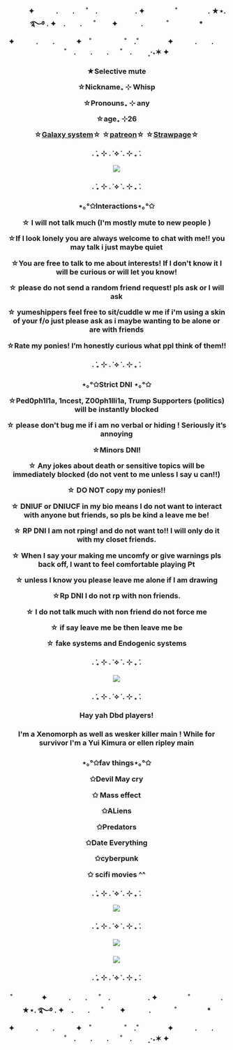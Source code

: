 <h3 align="center"> 　　　✦　　　.　　. 　 ˚　.　　　　　 . ✦　　　 　˚　　　　 . ★⋆. ࿐࿔            . ✦　.　　. 　 ˚　 　✦
　　　.   　　˚　　 　　*　　 　　✦　　　.　　.　　　✦　˚ 　　　　 ˚　.˚　　　　✦　　　.　　. 　 ˚　.　　.　　. 　 ˚　.　　   ˳·˖✶   ✦　　
<h3 align="center"> ★Selective mute

☆Nickname₊ ⊹ Whisp

☆Pronouns₊ ⊹ any

☆age₊ ⊹26

☆[Galaxy system](https://pluralkit.xyz/s/ucahsy)☆
☆[patreon](https://www.patreon.com/c/whispycrispy)☆
☆[Strawpage](https://whisp.straw.page)☆
<h3 align="center">. ݁₊ ⊹ . ݁ ⟡ ݁ . ⊹ ₊ ݁.
  
<p align="center">
  <img src=https://i.pinimg.com/1200x/41/97/f7/4197f7d555182617e7c7b882937e0ab1.jpg>
  <h3 align="center">. ݁₊ ⊹ . ݁ ⟡ ݁ . ⊹ ₊ ݁.
    
 <h3 align="center">⋆｡°✩Interactions⋆｡°✩

☆ I will not talk much (I'm mostly mute to new people )

☆If I look lonely you are always welcome to chat with me!! you may talk i just maybe quiet

☆You are free to talk to me about interests! If I don't know it I will be curious or will let you know!

☆ please do not send a random friend request! pls ask or I will ask

☆ yumeshippers feel free to sit/cuddle w me if i'm using a skin of your f/o just please ask as i maybe wanting to be alone or are with friends 

☆Rate my ponies! I’m honestly curious what ppl think of them!!
   
  <h3 align="center">. ݁₊ ⊹ . ݁ ⟡ ݁ . ⊹ ₊ ݁.
  
   <h3 align="center"> ⋆｡°✩Strict DNI ⋆｡°✩

☆Ped0ph1l1a, 1ncest, Z00ph1lli1a, Trump Supporters (politics) will be instantly blocked

☆ please don't bug me if i am no verbal or hiding ! Seriously it’s annoying

☆Minors DNI!

☆ Any jokes about death or sensitive topics will be immediately blocked (do not vent to me unless I say u can!!)

☆ DO NOT copy my ponies!!

☆ DNIUF or DNIUCF in my bio means I do not want to interact with anyone but friends, so pls be kind a leave me be!

☆ RP DNI I am not rping! and do not want to!! I will only do it with my closet friends.

☆ When I say your making me uncomfy or give warnings pls back off, I want to feel comfortable playing Pt

☆ unless I know you please leave me alone if I am drawing

☆Rp DNI I do not rp with non friends.

☆ I do not talk much with non friend do not force me

☆ if say leave me be then leave me be

☆ fake systems and Endogenic systems
 <h3 align="center">. ݁₊ ⊹ . ݁ ⟡ ݁ . ⊹ ₊ ݁.
  
 <h5 align="center">
  <img src=https://pbs.twimg.com/media/GzHP4g4XUAA4Xrd?format=jpg&name=900x900 >
   
 <h3 align="center">. ݁₊ ⊹ . ݁ ⟡ ݁ . ⊹ ₊ ݁.
  
 <h3 align="center"> Hay yah Dbd players!
   
 <h3 align="center"> I'm a Xenomorph as well as wesker killer main ! While for survivor I'm a Yui Kimura or ellen ripley main

<h3 align="center"> ⋆｡°✩fav things⋆｡°✩

  
✩Devil May cry

✩ Mass effect

✩ALiens 

✩Predators

✩Date Everything

✩cyberpunk

✩ scifi movies ^^
    <h3 align="center">. ݁₊ ⊹ . ݁ ⟡ ݁ . ⊹ ₊ ݁.
    
   <img src=https://camo.githubusercontent.com/6d675ede520204f592aa66927e807f011c6c2af43e21013c86710647d4ce59f3/68747470733a2f2f707265766965772e726564642e69742f7237756a6f31643637306a66312e6a7065673f77696474683d3634302663726f703d736d617274266175746f3d7765627026733d33363733383164306561356232346536626662623231336535613330376633616630663335663037>
 <h3 align="center">. ݁₊ ⊹ . ݁ ⟡ ݁ . ⊹ ₊ ݁.
   <h5 align="center">
<img src=https://64.media.tumblr.com/ccf727379da594a7ee2bf33751f0c426/tumblr_oud3yuOuqa1qbxh0uo1_500.gif>
       <h5 align="center">
         



  
  <img src=https://i.pinimg.com/originals/2d/1c/37/2d1c370d6a87403cdad869b136054a1e.gif>
  
<h3 align="center">. ݁₊ ⊹ . ݁ ⟡ ݁ . ⊹ ₊ ݁.
<h3 align="center"> ˚　　　　✦　　　.　　. 　 ˚　.　　　　　 . ✦　　　 　˚　　　　 . ★⋆. ࿐࿔            . ✦　.　　. 　 ˚　 　✦
　　　.   　　˚　　 　　*　　 　　✦　　　.　　.　　　✦　˚ 　　　　 ˚　.˚　　　　✦　　　.　　. 　 ˚　.　　.　　. 　 ˚　.　　   ˳·˖✶   ✦　　

<!--
**whispycrispy/whispycrispy** is a ✨ _special_ ✨ repository because its `README.md` (this file) appears on your GitHub profile.

Here are some ideas to get you started:

- 🔭 I’m currently working on ...
- 🌱 I’m currently learning ...
- 👯 I’m looking to collaborate on ...
- 🤔 I’m looking for help with ...
- 💬 Ask me about ...
- 📫 How to reach me: ...
- 😄 Pronouns: ...
- ⚡ Fun fact: ...
-->
